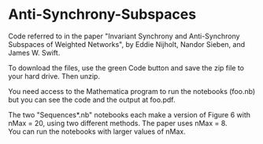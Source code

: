 # Anti-Synchrony-Subspaces
Code referred to in the paper "Invariant Synchrony and Anti-Synchrony Subspaces of Weighted Networks", 
by Eddie Nijholt, Nandor Sieben, and James W. Swift.

To download the files, use the green Code button and save the zip file to your hard drive.  Then unzip.

You need access to the Mathematica program to run the notebooks (foo.nb) but you can see the code and the output at foo.pdf.

The two "Sequences*.nb" notebooks each make a version of Figure 6 with nMax = 20, using two different methods.  The paper uses nMax = 8.  
You can run the notebooks with larger values of nMax.
